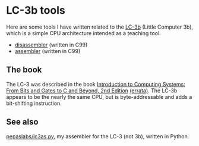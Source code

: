 # LC-3b tools

Here are some tools I have written related to the [LC-3b](https://en.wikipedia.org/wiki/LC-3) (Little Computer 3b),
which is a simple CPU architecture intended as a teaching tool.

* [disassembler](./disassembler/) (written in C99)
* [assembler](./assembler/) (written in C99)


## The book

The LC-3 was described in the book [Introduction to Computing Systems: From Bits and Gates to C and Beyond, 2nd Edition](https://www.amazon.com/Introduction-Computing-Systems-Gates-Beyond/dp/0072467509) [(errata)](http://highered.mheducation.com/sites/0072467509/information_center_view0/errata_page.html).
The LC-3b appears to be the nearly the same CPU, but is byte-addressable and adds a bit-shifting instruction.


## See also

[pepaslabs/lc3as.py](https://github.com/pepaslabs/lc3as.py), my assembler for the LC-3 (not 3b), written in Python.
